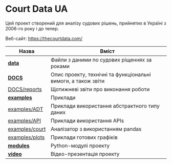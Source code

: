 # Court Data UA
Цей проект створений для аналізу судових рішень, прийнятих в Україні з 2006-го року і до тепер.

Веб-сайт: https://thecourtdata.com/


Назва  | Вміст
----------------|----------------------
[**data**](https://github.com/ipopovych/court-data-ua/tree/master/data)|Файли з даними по судових ріщеннях за роками
[**DOCS**](https://github.com/ipopovych/court-data-ua/tree/master/DOCS)|Опис проекту, технічні та функціональні вимоги, а також звіти
  [DOCS/reports](https://github.com/ipopovych/court-data-ua/tree/master/DOCS/reports)|Щотижневі звіти про виконання роботи
[**examples**](https://github.com/ipopovych/court-data-ua/tree/master/examples)| Приклади
  [examples/ADT](https://github.com/ipopovych/court-data-ua/tree/master/examples/ADT)|Приклади використання абстрактного типу даних
  [examples/API](https://github.com/ipopovych/court-data-ua/tree/master/examples/API)|Приклади використання APIs
  [examples/court](https://github.com/ipopovych/court-data-ua/tree/master/examples/court)|Аналізатор з використанням pandas
  [examples/plots](https://github.com/ipopovych/court-data-ua/tree/master/examples/plots)|Приклади готових графіків
[**modules**](https://github.com/ipopovych/court-data-ua/tree/master/modules)|Python-модулі проекту
[**video**](https://github.com/ipopovych/court-data-ua/tree/master/video)|Відео-презентація проекту
